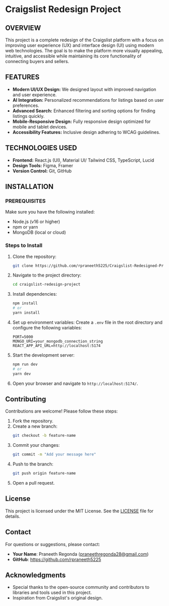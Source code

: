 # Craigslist Redesign Project

## OVERVIEW
This project is a complete redesign of the Craigslist platform with a focus on improving user experience (UX) and interface design (UI) using modern web technologies. The goal is to make the platform more visually appealing, intuitive, and accessible while maintaining its core functionality of connecting buyers and sellers.

## FEATURES
- **Modern UI/UX Design:** We designed layout with improved navigation and user experience.
- **AI Integration:** Personalized recommendations for listings based on user preferences.
- **Advanced Search:** Enhanced filtering and sorting options for finding listings quickly.
- **Mobile-Responsive Design:** Fully responsive design optimized for mobile and tablet devices.
- **Accessibility Features:** Inclusive design adhering to WCAG guidelines.

## TECHNOLOGIES USED
- **Frontend:** React.js (UI), Material UI/ Tailwind CSS, TypeScript, Lucid
- **Design Tools:** Figma, Framer
- **Version Control:** Git, GitHub

## INSTALLATION

### PREREQUISITES
Make sure you have the following installed:
- Node.js (v16 or higher)
- npm or yarn
- MongoDB (local or cloud)

### Steps to Install
1. Clone the repository:
   ```bash
   git clone https://github.com/rpraneeth5225/Craigslist-Redesigned-Project.git
   ```
2. Navigate to the project directory:
   ```bash
   cd craigslist-redesign-project
   ```
3. Install dependencies:
   ```bash
   npm install
   # or
   yarn install
   ```
4. Set up environment variables:
   Create a `.env` file in the root directory and configure the following variables:
   ```env
   PORT=5000
   MONGO_URI=your_mongodb_connection_string
   REACT_APP_API_URL=http://localhost:5174
   ```
5. Start the development server:
   ```bash
   npm run dev
   # or
   yarn dev
   ```
6. Open your browser and navigate to `http://localhost:5174/`.

## Contributing
Contributions are welcome! Please follow these steps:
1. Fork the repository.
2. Create a new branch:
   ```bash
   git checkout -b feature-name
   ```
3. Commit your changes:
   ```bash
   git commit -m "Add your message here"
   ```
4. Push to the branch:
   ```bash
   git push origin feature-name
   ```
5. Open a pull request.

## License
This project is licensed under the MIT License. See the [LICENSE](LICENSE) file for details.

## Contact
For questions or suggestions, please contact:
- **Your Name**: Praneeth Regonda (praneethregonda28@gmail.com)
- **GitHub**: https://github.com/rpraneeth5225

## Acknowledgments
- Special thanks to the open-source community and contributors to libraries and tools used in this project.
- Inspiration from Craigslist's original design.
